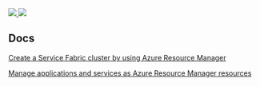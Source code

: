 
<a href="https://ms.portal.azure.com/#create/Microsoft.Template/uri/https%3A%2F%2Fraw.githubusercontent.com%2FYanlongLi%2Ftest%2Fmaster%2Ftemplate.json" target="_blank">
    <img src="http://azuredeploy.net/deploybutton.png"/>
</a>
<a href="http://armviz.io/#/?load=https%3A%2F%2Fraw.githubusercontent.com%2FYanlongLi%2Ftest%2Fmaster%2Ftemplate.json" target="_blank">
    <img src="http://armviz.io/visualizebutton.png"/>
</a>


## Docs

[Create a Service Fabric cluster by using Azure Resource Manager](https://docs.microsoft.com/en-us/azure/service-fabric/service-fabric-cluster-creation-via-arm)


[Manage applications and services as Azure Resource Manager resources](https://docs.microsoft.com/en-us/azure/service-fabric/service-fabric-application-arm-resource)
